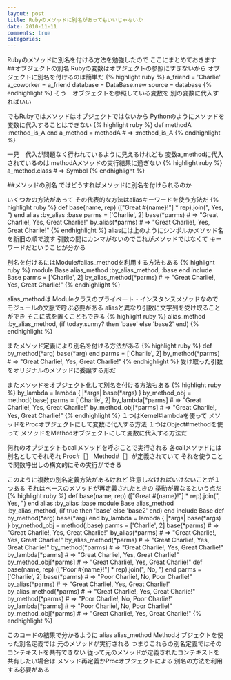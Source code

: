 ```yaml
---
layout: post
title: Rubyのメソッドに別名があってもいいじゃないか
date: 2010-11-11
comments: true
categories:
---
```



Rubyのメソッドに別名を付ける方法を勉強したので
ここにまとめておきます
##オブジェクトの別名
Rubyの変数はオブジェクトの参照にすぎないから
オブジェクトに別名を付けるのは簡単だ
{% highlight ruby %}
a_friend = 'Charlie'
a_coworker = a_friend
database = DataBase.new
source = database
{% endhighlight %}
そう　オブジェクトを参照している変数を
別の変数に代入すればいい

でもRubyではメソッドはオブジェクトではないから
Pythonのようにメソッドを変数に代入することはできない
{% highlight ruby %}
def methodA
  :method_is_A
end
a_method = methodA # => :method_is_A
{% endhighlight %}

一見　代入が問題なく行われているように見えるけれども
変数a_methodに代入されているのは
methodAメソッドの実行結果に過ぎない
{% highlight ruby %}
a_method.class # => Symbol
{% endhighlight %}

##メソッドの別名
ではどうすればメソッドに別名を付けられるのか

いくつかの方法があって
その代表的な方法はaliasキーワードを使う方法だ
{% highlight ruby %}
def base(name, rep)
  (["Great #{name}!"] * rep).join(", Yes, ")
end
alias :by_alias :base
parms = ['Charlie', 2]
base(*parms)      # => "Great Charlie!, Yes, Great Charlie!"
by_alias(*parms)  # => "Great Charlie!, Yes, Great Charlie!"
{% endhighlight %}
aliasには上のようにシンボルかメソッド名を新旧の順で渡す
引数の間にカンマがないのでこれがメソッドではなくて
キーワードだということが分かる

別名を付けるにはModule#alias_methodを利用する方法もある
{% highlight ruby %}
module Base
  alias_method :by_alias_method, :base
end
include Base
parms = ['Charlie', 2]
by_alias_method(*parms) # => "Great Charlie!, Yes, Great Charlie!"
{% endhighlight %}

alias_methodは
Moduleクラスのプライベート・インスタンスメソッドなので
モジュールの文脈で呼ぶ必要がある
aliasと異なり引数に文字列を受け取ることができ
そこに式を置くこともできる
{% highlight ruby %}
  alias_method :by_alias_method, (if today.sunny? then 'base' else 'base2' end)
{% endhighlight %}

またメソッド定義により別名を付ける方法がある
{% highlight ruby %}
def by_method(*arg)
  base(*arg)
end
parms = ['Charlie', 2]
by_method(*parms)  # => "Great Charlie!, Yes, Great Charlie!"
{% endhighlight %}
受け取った引数をオリジナルのメソッドに委譲する形だ

またメソッドをオブジェクト化して別名を付ける方法もある
{% highlight ruby %}
by_lambda = lambda { |*args| base(*args) }
by_method_obj = method(:base)
parms = ['Charlie', 2]
by_lambda[*parms]     # => "Great Charlie!, Yes, Great Charlie!"
by_method_obj[*parms] # => "Great Charlie!, Yes, Great Charlie!"
{% endhighlight %}
１つはKernel#lambdaを使って
メソッドをProcオブジェクトにして変数に代入する方法
１つはObject#methodを使って
メソッドをMethodオブジェクトにして変数に代入する方法だ

何れのオブジェクトもcallメソッドを呼ぶことで実行される
各callメソッドには別名としてそれぞれ
Proc#［］ Method#［］が定義されていて
それを使うことで関数呼出しの構文的にその実行ができる

このように複数の別名定義方法があるけれど
注意しなければいけないことが１つある
それはベースのメソッドが再定義されたときの
挙動が異なるという点だ
{% highlight ruby %}
def base(name, rep)
  (["Great #{name}!"] * rep).join(", Yes, ")
end
alias :by_alias :base
module Base
  alias_method :by_alias_method, (if true then 'base' else 'base2' end)
end
include Base
def by_method(*arg)
  base(*arg)
end
by_lambda = lambda { |*args| base(*args) }
by_method_obj = method(:base)
parms = ['Charlie', 2]
base(*parms)            # => "Great Charlie!, Yes, Great Charlie!"
by_alias(*parms)        # => "Great Charlie!, Yes, Great Charlie!"
by_alias_method(*parms) # => "Great Charlie!, Yes, Great Charlie!"
by_method(*parms)       # => "Great Charlie!, Yes, Great Charlie!"
by_lambda[*parms]       # => "Great Charlie!, Yes, Great Charlie!"
by_method_obj[*parms]   # => "Great Charlie!, Yes, Great Charlie!"
def base(name, rep)
  (["Poor #{name}!"] * rep).join(", No, ")
end
parms = ['Charlie', 2]
base(*parms)            # => "Poor Charlie!, No, Poor Charlie!"
by_alias(*parms)        # => "Great Charlie!, Yes, Great Charlie!"
by_alias_method(*parms) # => "Great Charlie!, Yes, Great Charlie!"
by_method(*parms)       # => "Poor Charlie!, No, Poor Charlie!"
by_lambda[*parms]       # => "Poor Charlie!, No, Poor Charlie!"
by_method_obj[*parms]   # => "Great Charlie!, Yes, Great Charlie!"
{% endhighlight %}

このコードの結果で分かるように
alias alias_method Methodオブジェクトを使った別名定義では
元のメソッドが実行される
つまりこれらの別名定義ではそのコンテキストを共有できない
従って元のメソッドが定義されたコンテキストを共有したい場合は
メソッド再定義かProcオブジェクトによる
別名の方法を利用する必要がある
